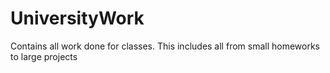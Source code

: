 # UniversityWork
Contains all work done for classes. This includes all from small homeworks to large projects

